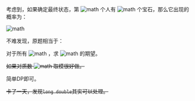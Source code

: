 考虑到，如果确定最终状态，第 ![math](https://render.githubusercontent.com/render/math?math=i) 个人有 ![math](https://render.githubusercontent.com/render/math?math=a_i) 个宝石，那么它出现的概率为：


![math](https://render.githubusercontent.com/render/math?math=%5Cdfrac%7Bd%21%7D%7B%5Cprod_i%20%28a_i-1%29%21%7D%5Cdfrac%7B%5Cprod_i%20%28a_i-1%29%21%7D%7Bn%5E%7B%5Coverline%20d%7D%7D%3D%5Cdfrac%7Bd%21%7D%7Bn%5E%7B%5Coverline%20d%7D%7D)


不难发现，原题相当于：

对于所有 ![math](https://render.githubusercontent.com/render/math?math=%5Csum_ia_i%3Dd) ，求 ![math](https://render.githubusercontent.com/render/math?math=%5Csum_%7Bi%5Cle%20r%7D%28%5Cmax_i%28a%29%2B1%29) 的期望。

~~如果对质数 ![math](https://render.githubusercontent.com/render/math?math=p) 取模很好做。~~

简单DP即可。

~~卡了一天，发现`long double`其实可以处理。~~